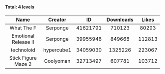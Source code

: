 #### Total: 4 levels

| Name | Creator | ID | Downloads | Likes |
|:---:|:---:|:---:|:---:|:---:|
| What The F | Serponge | 41621791 | 710123 | 80293
| Emotional Release II | Serponge | 39955946 | 849668 | 112813
| technoloid | hypercube1 | 34059030 | 1325226 | 223067
| Stick Figure Maze 2 | Coolyoman | 32713497 | 607781 | 103712
